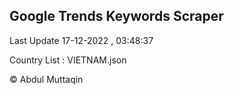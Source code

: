 

## Google Trends Keywords Scraper 
 
Last Update 17-12-2022 , 03:48:37

Country List :
VIETNAM.json



© Abdul Muttaqin 
